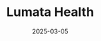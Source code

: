---  
layout: startup_page  
title: "Lumata Health"  
id: "lumatahealth.com"  
permalink: "/lumatahealthlumatahealth.com03052025/"  
website: "https://lumatahealth.com"  
funding_round: "Series B"  
funding_amount: "$23M"  
investors: "LRVHealth, McKesson Ventures, Cencora Ventures, Cortado Ventures"  
about: "Lumata Health provides personalized support for patients with vision-threatening chronic eye diseases. Their platform combines predictive analytics with personalized interventions to improve treatment adherence and reduce preventable vision loss, partnering with physicians, payers, and pharmaceutical manufacturers. They aim to eliminate preventable vision loss through a human-led, technology-driven care management platform."  
markets: "Healthtech, Health Care, Medical"  
hq: "Raleigh, North Carolina, United States"  
founded_year: "2017"  
linkedin: "https://www.linkedin.com/company/lumatahealth"  
twitter: "https://twitter.com/lumatahealth"  
instagram: ""  
facebook: "https://www.facebook.com/lumatahealth"  
crunchbase: "https://www.crunchbase.com/organization/lumata-health"  
pitchbook: "https://pitchbook.com/profiles/company/365318-83"  

date_display: "05-Mar-2025"  
date: "2025-03-05"

# SEO Optimization  
meta_title: "Lumata Health - Series B Funding ($23M)"  
meta_description: "Lumata Health, Lumata Health provides personalized support for patients with vision-threatening chronic eye diseases. Their platform combines predictive analytics wi..."  
meta_keywords: "Lumata Health, Healthtech, Health Care, Medical, Series B funding"  
canonical_url: "https://startup.projectstartups.com/lumatahealthlumatahealth.com03052025/"  
---